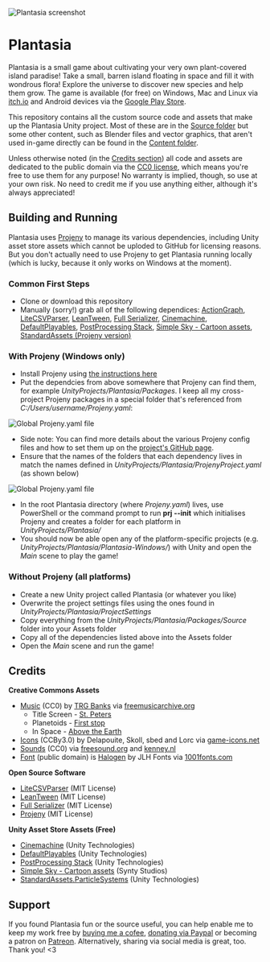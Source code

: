 ![Plantasia screenshot](https://img.itch.zone/aW1nLzEyNDcyODgucG5n/original/VBJC%2F%2F.png)
# Plantasia
Plantasia is a small game about cultivating your very own plant-covered island paradise! Take a small, barren island floating in space and fill it with wondrous flora! Explore the universe to discover new species and help them grow. The game is available (for free) on Windows, Mac and Linux via [itch.io](https://karnbianco.itch.io/plantasia) and Android devices via the [Google Play Store](https://play.google.com/store/apps/details?id=com.KarnBianco.Plantasia).

This repository contains all the custom source code and assets that make up the Plantasia Unity project. Most of these are in the [Source folder](UnityProjects/Plantasia/Packages/Source) but some other content, such as Blender files and vector graphics, that aren't used in-game directly can be found in the [Content folder](Content).

Unless otherwise noted (in the [Credits section](#credits)) all code and assets are dedicated to the public domain via the [CC0 license](https://creativecommons.org/share-your-work/public-domain/cc0/), which means you're free to use them for any purpose! No warranty is implied, though, so use at your own risk. No need to credit me if you use anything either, although it's always appreciated!

 ## Building and Running

Plantasia uses [Projeny](https://github.com/modesttree/Projeny) to manage its various dependencies, including Unity asset store assets which cannot be uploded to GitHub for licensing reasons. But you don't actually need to use Projeny to get Plantasia running locally (which is lucky, because it only works on Windows at the moment).

### Common First Steps
* Clone or download this repository
* Manually (sorry!) grab all of the following dependices: [ActionGraph](https://github.com/Spydarlee/ActionGraph/), [LiteCSVParser](https://github.com/floatinghotpot/LiteCsvParser), [LeanTween](https://github.com/dentedpixel/LeanTween), [Full Serializer](https://github.com/jacobdufault/fullserializer), [Cinemachine](https://assetstore.unity.com/packages/essentials/cinemachine-79898), [DefaultPlayables](https://assetstore.unity.com/packages/essentials/default-playables-95266), [PostProcessing Stack](https://assetstore.unity.com/packages/essentials/post-processing-stack-83912), [Simple Sky - Cartoon assets](https://assetstore.unity.com/packages/3d/simple-sky-cartoon-assets-42373), [StandardAssets (Projeny version)](https://github.com/modesttree/Projeny/releases/download/v0.3.4/StandardAssets-Unity5.3.4.zip)

### With Projeny (Windows only)

* Install Projeny using [the instructions here](https://github.com/modesttree/Projeny#installation)
* Put the dependcies from above somewhere that Projeny can find them, for example *UnityProjects/Plantasia/Packages*. I keep all my cross-project Projeny packages in a special folder that's referenced from  *C:/Users/username/Projeny.yaml*:
	
![Global Projeny.yaml file](https://i.imgur.com/3Hz7BGG.png)

* Side note: You can find more details about the various Projeny config files and how to set them up on the [project's GitHub page](https://github.com/modesttree/Projeny#projeny-yaml).	
* Ensure that the names of the folders that each dependency lives in match the names defined in *UnityProjects/Plantasia/ProjenyProject.yaml* (as shown below)

![Global Projeny.yaml file](https://i.imgur.com/Fyb0sS2.png)

* In the root Plantasia directory (where *Projeny.yaml*) lives, use PowerShell or the command prompt to run **prj --init** which initialises Projeny and creates a folder for each platform in *UnityProjects/Plantasia/* 
* You should now be able open any of the platform-specific projects (e.g. *UnityProjects/Plantasia/Plantasia-Windows/*) with Unity and open the *Main* scene to play the game!

### Without Projeny (all platforms)

* Create a new Unity project called Plantasia (or whatever you like)
* Overwrite the project settings files using the ones found in *UnityProjects/Plantasia/ProjectSettings* 
* Copy everything from the *UnityProjects/Plantasia/Packages/Source* folder into your Assets folder
* Copy all of the dependencies listed above into the Assets folder
* Open the *Main* scene and run the game!

## Credits

**Creative Commons Assets**

* [Music](UnityProjects/Plantasia/Packages/Source/Audio/Music) (CC0) by [TRG Banks](http://freemusicarchive.org/music/TRG_Banks/) via [freemusicarchive.org](http://freemusicarchive.org)
	* Title Screen - [St. Peters](http://freemusicarchive.org/music/TRG_Banks/Bills_Adventures/St_Peters)
	* Planetoids - [First stop](http://freemusicarchive.org/music/TRG_Banks/This_train_doesnt_stop_at_Rugby/First_stop)
	* In Space - [Above the Earth](http://freemusicarchive.org/music/TRG_Banks/This_train_doesnt_stop_at_Rugby/Above_the_Earth)
* [Icons](UnityProjects/Plantasia/Packages/Source/Sprites/Icons) (CCBy3.0) by Delapouite, Skoll, sbed and Lorc via [game-icons.net](http://game-icons.net)
* [Sounds](UnityProjects/Plantasia/Packages/Source/Audio/Sounds) (CC0) via [freesound.org](http://freesound.org) and [kenney.nl](http://kenney.nl)
* [Font](UnityProjects/Plantasia/Packages/Source/Fonts) (public domain) is [Halogen](https://www.1001freefonts.com/fr/halogen.font) by JLH Fonts via [1001fonts.com](1001fonts.com)
 
**Open Source Software**

* [LiteCSVParser](https://github.com/floatinghotpot/LiteCsvParser) (MIT License)
* [LeanTween](https://github.com/dentedpixel/LeanTween) (MIT License)
* [Full Serializer](https://github.com/jacobdufault/fullserializer) (MIT License)
* [Projeny](https://github.com/modesttree/projeny) (MIT License)

**Unity Asset Store Assets (Free)**

* [Cinemachine](https://assetstore.unity.com/packages/essentials/cinemachine-79898) (Unity Technologies)
* [DefaultPlayables](https://assetstore.unity.com/packages/essentials/default-playables-95266) (Unity Technologies)
* [PostProcessing Stack](https://assetstore.unity.com/packages/essentials/post-processing-stack-83912) (Unity Technologies)
* [Simple Sky - Cartoon assets](https://assetstore.unity.com/packages/3d/simple-sky-cartoon-assets-42373)  (Synty Studios)
* [StandardAssets.ParticleSystems](https://www.assetstore.unity3d.com/en/#!/content/32351) (Unity Technologies)

## Support

If you found Plantasia fun or the source useful, you can help enable me to keep my work free by [buying me a cofee](http://ko-fi.com/L4L6D3JD), [donating via Paypal](https://www.paypal.me/karnb) or becoming a patron on [Patreon](https://www.patreon.com/bePatron?u=3614608&redirect_uri=http%3A%2F%2Fkarnbianco.co.uk%2F&utm_medium=widget). Alternatively, sharing via social media is great, too. Thank you! <3
